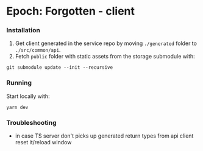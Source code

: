 # Epoch: Forgotten - client

### Installation
1. Get client generated in the service repo by moving `./generated` folder to `./src/common/api`.
2. Fetch `public` folder with static assets from the storage submodule with:
```
git submodule update --init --recursive
```

### Running
Start locally with:
```
yarn dev
```

### Troubleshooting

-   in case TS server don't picks up generated return types from api client reset it/reload window
